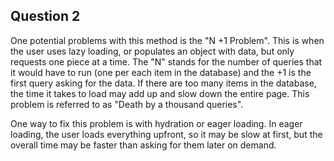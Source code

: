 ## Question 2
One potential problems with this method is the "N +1 Problem". This is when the user uses lazy loading, or populates an object with data, but only requests one piece at a time. The "N" stands for the number of queries that it would have to run (one per each item in the database) and the +1 is the first query asking for the data. If there are too many items in the database, the time it takes to load may add up and slow down the entire page. This problem is referred to as "Death by a thousand queries". 

One way to fix this problem is with hydration or eager loading. In eager loading, the user loads everything upfront, so it may be slow at first, but the overall time may be faster than asking for them later on demand.
